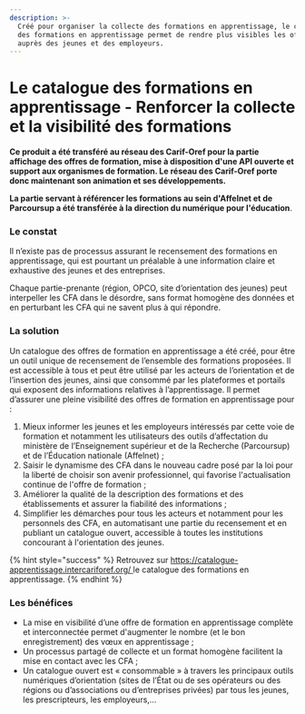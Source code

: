 ```yaml
---
description: >-
  Créé pour organiser la collecte des formations en apprentissage, le catalogue
  des formations en apprentissage permet de rendre plus visibles les offres
  auprès des jeunes et des employeurs.
---
```


# Le catalogue des formations en apprentissage - Renforcer la collecte et la visibilité des formations

**Ce produit a été transféré au réseau des Carif-Oref pour la partie affichage des offres de formation, mise à disposition d'une API ouverte et support aux organismes de formation. Le réseau des Carif-Oref porte donc maintenant son animation et ses développements.**&#x20;

**La partie servant à référencer les formations au sein d'Affelnet et de Parcoursup a été transférée à la direction du numérique pour l'éducation**.&#x20;

### Le constat

Il n’existe pas de processus assurant le recensement des formations en apprentissage, qui est pourtant un préalable à une information claire et exhaustive des jeunes et des entreprises.

Chaque partie-prenante (région, OPCO, site d’orientation des jeunes) peut interpeller les CFA dans le désordre, sans format homogène des données et en perturbant les CFA qui ne savent plus à qui répondre.

### La solution

Un catalogue des offres de formation en apprentissage a été créé, pour être un outil unique de recensement de l’ensemble des formations proposées. Il est accessible à tous et peut être utilisé par les acteurs de l’orientation et de l’insertion des jeunes, ainsi que consommé par les plateformes et portails qui exposent des informations relatives à l’apprentissage. Il permet d’assurer une pleine visibilité des offres de formation en apprentissage pour :&#x20;

1. Mieux informer les jeunes et les employeurs intéressés par cette voie de formation et notamment les utilisateurs des outils d’affectation du ministère de l’Enseignement supérieur et de la Recherche (Parcoursup) et de l’Éducation nationale (Affelnet) ;
2. Saisir le dynamisme des CFA dans le nouveau cadre posé par la loi pour la liberté de choisir son avenir professionnel, qui favorise l'actualisation continue de l'offre de formation ;
3. Améliorer la qualité de la description des formations et des établissements et assurer la fiabilité des informations ;
4. Simplifier les démarches pour tous les acteurs et notamment pour les personnels des CFA, en automatisant une partie du recensement et en publiant un catalogue ouvert, accessible à toutes les institutions concourant à l'orientation des jeunes.

{% hint style="success" %}
Retrouvez sur [ ](https://catalogue-apprentissage.intercariforef.org/)[https://catalogue-apprentissage.intercariforef.org/ ](https://catalogue-apprentissage.intercariforef.org/)le catalogue des formations en apprentissage.
{% endhint %}

### Les bénéfices

* La mise en visibilité d’une offre de formation en apprentissage complète et interconnectée permet d'augmenter le nombre (et le bon enregistrement) des vœux en apprentissage ;&#x20;
* Un processus partagé de collecte et un format homogène facilitent la mise en contact avec les CFA ;&#x20;
* Un catalogue ouvert est « consommable » à travers les principaux outils numériques d’orientation (sites de l’État ou de ses opérateurs ou des régions ou d’associations ou d’entreprises privées) par tous les jeunes, les prescripteurs, les employeurs,…

